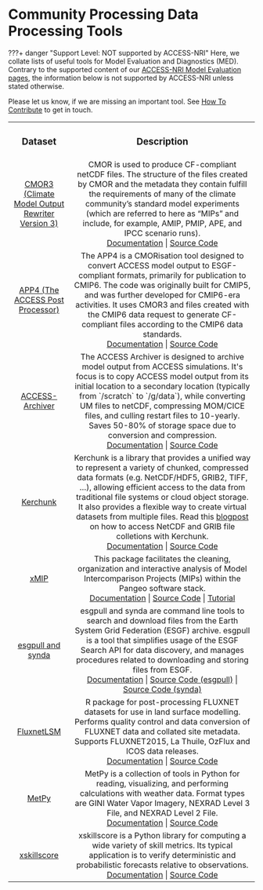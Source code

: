 # Community Processing Data Processing Tools

???+ danger "Support Level: NOT supported by ACCESS-NRI"
    Here, we collate lists of useful tools for Model Evaluation and Diagnostics (MED). Contrary to the supported content of our [ACCESS-NRI Model Evaluation pages](../../model_evaluation/index.md), the information below is not supported by ACCESS-NRI unless stated otherwise.

Please let us know, if we are missing an important tool. See [How To Contribute](../../contribute/index.md) to get in touch.

<table>
<tr>
<td width="25%">
    <div align='center' width="100%">
    <h3>Dataset</h3>
    </div>
</td>
<td width="75%">
    <div align='center' width="100%" >
    <h3>Description</h3>
    </div>
</td>
</tr>

<tr>
<td width="25%">
    <div align='center' width="100%">
    <a href="https://cmor.llnl.gov/" target="_blank">CMOR3<br>(Climate Model Output Rewriter Version 3)</a> 
    </div>
</td>
<td width="75%">
    <div align='center' width="100%" >
        CMOR is used to produce CF-compliant netCDF files. The structure of the files created by CMOR and the metadata they contain fulfill the requirements of many of the climate community’s standard model experiments (which are referred to here as “MIPs” and include, for example, AMIP, PMIP, APE, and IPCC scenario runs).
        <br>
        <a href="https://cmor.llnl.gov/" target="_blank">Documentation</a> |
        <a href="https://github.com/PCMDI/cmor" target="_blank">Source Code</a> 
    </div>
</td>
</tr>

<tr>
<td width="25%">
    <div align='center' width="100%">
    <a href="https://github.com/ACCESS-Hive/APP4" target="_blank">APP4 (The ACCESS Post Processor)</a> 
    </div>
</td>
<td width="75%">
    <div align='center' width="100%" >
        The APP4 is a CMORisation tool designed to convert ACCESS model output to ESGF-compliant formats, primarily for publication to CMIP6. The code was originally built for CMIP5, and was further developed for CMIP6-era activities. It uses CMOR3 and files created with the CMIP6 data request to generate CF-compliant files according to the CMIP6 data standards.
        <br>
        <a href="https://github.com/ACCESS-Hive/APP4" target="_blank">Documentation</a> |
        <a href="https://github.com/ACCESS-Hive/APP4" target="_blank">Source Code</a> 
    </div>
</td>
</tr>

<tr>
<td width="25%">
    <div align='center' width="100%">
    <a href="https://github.com/ACCESS-Hive/ACCESS-Archiver" target="_blank">ACCESS-Archiver</a> 
    </div>
</td>
<td width="75%">
    <div align='center' width="100%" >
        The ACCESS Archiver is designed to archive model output from ACCESS simulations. It's focus is to copy ACCESS model output from its initial location to a secondary location (typically from `/scratch` to `/g/data`), while converting UM files to netCDF, compressing MOM/CICE files, and culling restart files to 10-yearly. Saves 50-80% of storage space due to conversion and compression.
        <br>
        <a href="https://github.com/ACCESS-Hive/ACCESS-Archiver" target="_blank">Documentation</a> |
        <a href="https://github.com/ACCESS-Hive/ACCESS-Archiver" target="_blank">Source Code</a> 
    </div>
</td>
</tr>

<tr>
<td width="25%">
    <div align='center' width="100%">
    <a href="https://fsspec.github.io/kerchunk/" target="_blank">Kerchunk</a> 
    </div>
</td>
<td width="75%">
    <div align='center' width="100%" >
        Kerchunk is a library that provides a unified way to represent a variety of chunked, compressed data formats (e.g. NetCDF/HDF5, GRIB2, TIFF, …), allowing efficient access to the data from traditional file systems or cloud object storage. It also provides a flexible way to create virtual datasets from multiple files.
        Read this <a href="https://medium.com/pangeo/accessing-netcdf-and-grib-file-collections-as-cloud-native-virtual-datasets-using-kerchunk-625a2d0a9191" target="_blank">blogpost</a> on how to access NetCDF and GRIB file colletions with Kerchunk.
        <br>
        <a href="https://fsspec.github.io/kerchunk/" target="_blank">Documentation</a> |
        <a href="https://github.com/fsspec/kerchunk" target="_blank">Source Code</a> 
    </div>
</td>
</tr>

<tr>
<td width="25%">
    <div align='center' width="100%">
    <a href="https://cmip6-preprocessing.readthedocs.io/en/latest/?badge=latest" target="_blank">xMIP</a> 
    </div>
</td>
<td width="75%">
    <div align='center' width="100%" >
        This package facilitates the cleaning, organization and interactive analysis of Model Intercomparison Projects (MIPs) within the Pangeo software stack.
        <br>
        <a href="https://cmip6-preprocessing.readthedocs.io/en/latest/?badge=latest" target="_blank">Documentation</a> |
        <a href="https://github.com/jbusecke/xMIP" target="_blank">Source Code</a> |
        <a href="https://github.com/coecms/xmip_nci" target="_blank">Tutorial</a>
    </div>
</td>
</tr>

<tr>
<td width="25%">
    <div align='center' width="100%">
    <a href="https://espri-mod.github.io/synda/" target="_blank">esgpull and synda</a> 
    </div>
</td>
<td width="75%">
    <div align='center' width="100%" >
        esgpull and synda are command line tools to search and download files from the Earth System Grid Federation (ESGF) archive. esgpull is a tool that simplifies usage of the ESGF Search API for data discovery, and manages procedures related to downloading and storing files from ESGF.
        <br>
        <a href="https://github.com/ESGF/esgf-download" target="_blank">Documentation</a> |
        <a href="https://github.com/ESGF/esgf-download" target="_blank">Source Code (esgpull)</a> |
        <a href="https://espri-mod.github.io/synda/" target="_blank">Source Code (synda)</a> 
    </div>
</td>
</tr>

<tr>
<td width="25%">
    <div align='center' width="100%">
    <a href="https://github.com/aukkola/FluxnetLSM" target="_blank">FluxnetLSM</a> 
    </div>
</td>
<td width="75%">
    <div align='center' width="100%" >
        R package for post-processing FLUXNET datasets for use in land surface modelling. Performs quality control and data conversion of FLUXNET data and collated site metadata. Supports FLUXNET2015, La Thuile, OzFlux and ICOS data releases.
        <br>
        <a href="https://gmd.copernicus.org/articles/10/3379/2017/" target="_blank">Documentation</a> |
        <a href="https://github.com/aukkola/FluxnetLSM" target="_blank">Source Code</a> 
    </div>
</td>
</tr>

<tr>
<td width="25%">
    <div align='center' width="100%">
    <a href="https://unidata.github.io/MetPy/latest/examples/formats/index.html" target="_blank">MetPy</a> 
    </div>
</td>
<td width="75%">
    <div align='center' width="100%" >
        MetPy is a collection of tools in Python for reading, visualizing, and performing calculations with weather data. Format types are GINI Water Vapor Imagery, NEXRAD Level 3 File, and NEXRAD Level 2 File.
        <br>
        <a href="https://unidata.github.io/MetPy/latest/examples/formats/index.html" target="_blank">Documentation</a> |
        <a href="https://github.com/Unidata/MetPy" target="_blank">Source Code</a> 
    </div>
</td>
</tr>

<tr>
<td width="25%">
    <div align='center' width="100%">
    <a href="https://xskillscore.readthedocs.io/en/stable/" target="_blank">xskillscore</a> 
    </div>
</td>
<td width="75%">
    <div align='center' width="100%" >
        xskillscore is a Python library for computing a wide variety of skill metrics. Its typical application is to verify deterministic and probabilistic forecasts relative to observations.
        <br>
        <a href="https://xskillscore.readthedocs.io/en/stable/" target="_blank">Documentation</a> |
        <a href="https://github.com/xarray-contrib/xskillscore" target="_blank">Source Code</a> 
    </div>
</td>
</tr>
</table>